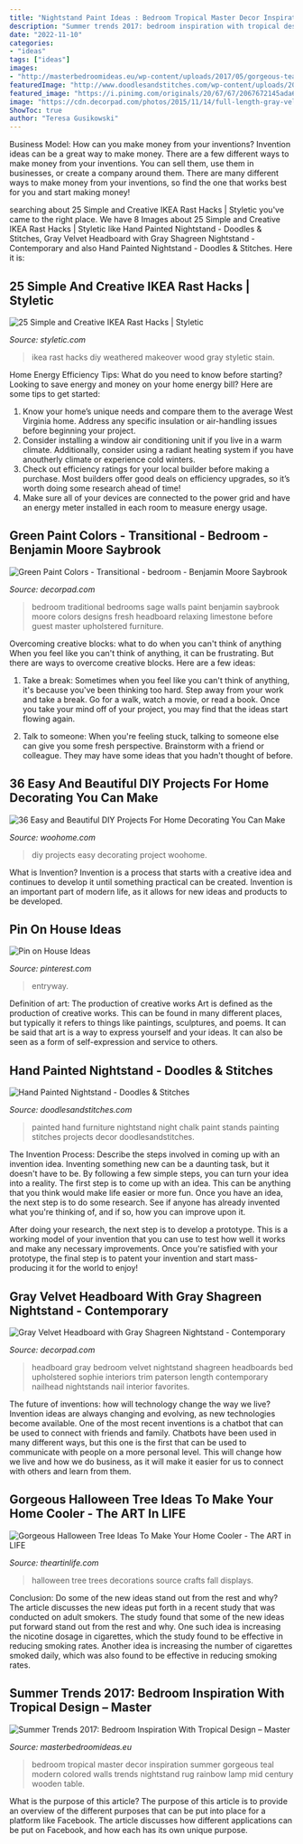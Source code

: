 ```yaml
---
title: "Nightstand Paint Ideas : Bedroom Tropical Master Decor Inspiration Summer Gorgeous Teal Modern Colored Walls Trends Nightstand Rug Rainbow Lamp Mid Century Wooden Table"
description: "Summer trends 2017: bedroom inspiration with tropical design – master"
date: "2022-11-10"
categories:
- "ideas"
tags: ["ideas"]
images:
- "http://masterbedroomideas.eu/wp-content/uploads/2017/05/gorgeous-teal-bedroom-decor-modern-master-bedroom-master-bedroom-ideas-modern-bedroom-design-1.jpg"
featuredImage: "http://www.doodlesandstitches.com/wp-content/uploads/2013/04/money2.jpg"
featured_image: "https://i.pinimg.com/originals/20/67/67/2067672145ada6194acde863c2c8daf0.jpg"
image: "https://cdn.decorpad.com/photos/2015/11/14/full-length-gray-velvet-headboard-shagreen-nightstand.jpg"
ShowToc: true
author: "Teresa Gusikowski"
---
```



Business Model: How can you make money from your inventions?
Invention ideas can be a great way to make money. There are a few different ways to make money from your inventions. You can sell them, use them in businesses, or create a company around them. There are many different ways to make money from your inventions, so find the one that works best for you and start making money!

	

		
searching about 25 Simple and Creative IKEA Rast Hacks | Styletic you've came to the right place. We have 8 Images about 25 Simple and Creative IKEA Rast Hacks | Styletic like Hand Painted Nightstand - Doodles &amp; Stitches, Gray Velvet Headboard with Gray Shagreen Nightstand - Contemporary and also Hand Painted Nightstand - Doodles &amp; Stitches. Here it is:
		
    
## 25 Simple And Creative IKEA Rast Hacks | Styletic

<img loading=lazy src="https://styletic.com/wp-content/uploads/2015/06/ikea-rast-hacks/6-ikea-rast-hacks.jpg" onerror="this.onerror=null;this.src='https://tse3.mm.bing.net/th?id=OIP.NSUfRGfci5h-xOEWurY8TQHaTv&amp;pid=15.1';" alt="25 Simple and Creative IKEA Rast Hacks | Styletic">

_Source: styletic.com_

>ikea rast hacks diy weathered makeover wood gray styletic stain. 

	

Home Energy Efficiency Tips: What do you need to know before starting?
Looking to save energy and money on your home energy bill? Here are some tips to get started: 
1. Know your home’s unique needs and compare them to the average West Virginia home. Address any specific insulation or air-handling issues before beginning your project. 
2. Consider installing a window air conditioning unit if you live in a warm climate. Additionally, consider using a radiant heating system if you have anoutherly climate or experience cold winters. 
3. Check out efficiency ratings for your local builder before making a purchase. Most builders offer good deals on efficiency upgrades, so it’s worth doing some research ahead of time! 
4. Make sure all of your devices are connected to the power grid and have an energy meter installed in each room to measure energy usage.

    
## Green Paint Colors - Transitional - Bedroom - Benjamin Moore Saybrook

<img loading=lazy src="http://cdn.decorpad.com/photos/2009/03/16/96b3e86d700b.jpg" onerror="this.onerror=null;this.src='https://tse2.mm.bing.net/th?id=OIP.hVuR9ByCJiqB__XbKzszmQAAAA&amp;pid=15.1';" alt="Green Paint Colors - Transitional - bedroom - Benjamin Moore Saybrook">

_Source: decorpad.com_

>bedroom traditional bedrooms sage walls paint benjamin saybrook moore colors designs fresh headboard relaxing limestone before guest master upholstered furniture. 

	

Overcoming creative blocks: what to do when you can't think of anything
When you feel like you can't think of anything, it can be frustrating. But there are ways to overcome creative blocks. Here are a few ideas: 
1. Take a break: Sometimes when you feel like you can't think of anything, it's because you've been thinking too hard. Step away from your work and take a break. Go for a walk, watch a movie, or read a book. Once you take your mind off of your project, you may find that the ideas start flowing again.

2. Talk to someone: When you're feeling stuck, talking to someone else can give you some fresh perspective. Brainstorm with a friend or colleague. They may have some ideas that you hadn't thought of before.


    
## 36 Easy And Beautiful DIY Projects For Home Decorating You Can Make

<img loading=lazy src="https://www.woohome.com/wp-content/uploads/2015/01/DIY-project-for-homedecor-woohome-22.jpg" onerror="this.onerror=null;this.src='https://tse4.mm.bing.net/th?id=OIP.g5oQpnwT87KJZkLYb2n3xgHaMY&amp;pid=15.1';" alt="36 Easy and Beautiful DIY Projects For Home Decorating You Can Make">

_Source: woohome.com_

>diy projects easy decorating project woohome. 

	

What is Invention?
Invention is a process that starts with a creative idea and continues to develop it until something practical can be created. Invention is an important part of modern life, as it allows for new ideas and products to be developed.

    
## Pin On House Ideas

<img loading=lazy src="https://i.pinimg.com/originals/20/67/67/2067672145ada6194acde863c2c8daf0.jpg" onerror="this.onerror=null;this.src='https://tse3.mm.bing.net/th?id=OIP.n6AyayF9fBvxpFLq1_u2OwHaJ4&amp;pid=15.1';" alt="Pin on House Ideas">

_Source: pinterest.com_

>entryway. 

	

Definition of art: The production of creative works
Art is defined as the production of creative works. This can be found in many different places, but typically it refers to things like paintings, sculptures, and poems. It can be said that art is a way to express yourself and your ideas. It can also be seen as a form of self-expression and service to others.

    
## Hand Painted Nightstand - Doodles &amp; Stitches

<img loading=lazy src="http://www.doodlesandstitches.com/wp-content/uploads/2013/04/money2.jpg" onerror="this.onerror=null;this.src='https://tse4.mm.bing.net/th?id=OIP.so2UY7E2d1ov7XeHXIjG5QHaJ4&amp;pid=15.1';" alt="Hand Painted Nightstand - Doodles &amp; Stitches">

_Source: doodlesandstitches.com_

>painted hand furniture nightstand night chalk paint stands painting stitches projects decor doodlesandstitches. 

	

The Invention Process: Describe the steps involved in coming up with an invention idea.
Inventing something new can be a daunting task, but it doesn't have to be. By following a few simple steps, you can turn your idea into a reality.
The first step is to come up with an idea. This can be anything that you think would make life easier or more fun. Once you have an idea, the next step is to do some research. See if anyone has already invented what you're thinking of, and if so, how you can improve upon it.

After doing your research, the next step is to develop a prototype. This is a working model of your invention that you can use to test how well it works and make any necessary improvements. Once you're satisfied with your prototype, the final step is to patent your invention and start mass-producing it for the world to enjoy!

    
## Gray Velvet Headboard With Gray Shagreen Nightstand - Contemporary

<img loading=lazy src="https://cdn.decorpad.com/photos/2015/11/14/full-length-gray-velvet-headboard-shagreen-nightstand.jpg" onerror="this.onerror=null;this.src='https://tse4.mm.bing.net/th?id=OIP.Eb56-1SY5zCQnxNxnqTw2gHaHa&amp;pid=15.1';" alt="Gray Velvet Headboard with Gray Shagreen Nightstand - Contemporary">

_Source: decorpad.com_

>headboard gray bedroom velvet nightstand shagreen headboards bed upholstered sophie interiors trim paterson length contemporary nailhead nightstands nail interior favorites. 

	

The future of inventions: how will technology change the way we live?
Invention ideas are always changing and evolving, as new technologies become available. One of the most recent inventions is a chatbot that can be used to connect with friends and family. Chatbots have been used in many different ways, but this one is the first that can be used to communicate with people on a more personal level. This will change how we live and how we do business, as it will make it easier for us to connect with others and learn from them.

    
## Gorgeous Halloween Tree Ideas To Make Your Home Cooler - The ART In LIFE

<img loading=lazy src="http://theartinlife.com/wp-content/uploads/2017/10/Halloween-Tree-4-The-ART-In-LIFE.jpg" onerror="this.onerror=null;this.src='https://tse4.mm.bing.net/th?id=OIP.nyO4mpoeXpUotmE_l4GYAwHaJ4&amp;pid=15.1';" alt="Gorgeous Halloween Tree Ideas To Make Your Home Cooler - The ART in LIFE">

_Source: theartinlife.com_

>halloween tree trees decorations source crafts fall displays. 

	

Conclusion: Do some of the new ideas stand out from the rest and why?
The article discusses the new ideas put forth in a recent study that was conducted on adult smokers. The study found that some of the new ideas put forward stand out from the rest and why. One such idea is increasing the nicotine dosage in cigarettes, which the study found to be effective in reducing smoking rates. Another idea is increasing the number of cigarettes smoked daily, which was also found to be effective in reducing smoking rates.

    
## Summer Trends 2017: Bedroom Inspiration With Tropical Design – Master

<img loading=lazy src="http://masterbedroomideas.eu/wp-content/uploads/2017/05/gorgeous-teal-bedroom-decor-modern-master-bedroom-master-bedroom-ideas-modern-bedroom-design-1.jpg" onerror="this.onerror=null;this.src='https://tse1.mm.bing.net/th?id=OIP.yCo51PlPEFSfXZsle0C78AHaJ4&amp;pid=15.1';" alt="Summer Trends 2017: Bedroom Inspiration With Tropical Design – Master">

_Source: masterbedroomideas.eu_

>bedroom tropical master decor inspiration summer gorgeous teal modern colored walls trends nightstand rug rainbow lamp mid century wooden table. 

	

What is the purpose of this article?
The purpose of this article is to provide an overview of the different purposes that can be put into place for a platform like Facebook. The article discusses how different applications can be put on Facebook, and how each has its own unique purpose.

